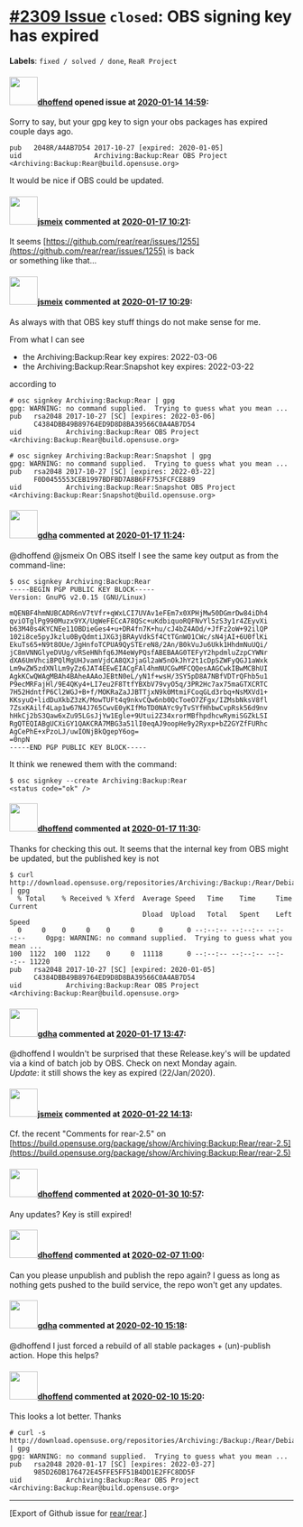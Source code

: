 [\#2309 Issue](https://github.com/rear/rear/issues/2309) `closed`: OBS signing key has expired
==============================================================================================

**Labels**: `fixed / solved / done`, `ReaR Project`

#### <img src="https://avatars.githubusercontent.com/u/466581?v=4" width="50">[dhoffend](https://github.com/dhoffend) opened issue at [2020-01-14 14:59](https://github.com/rear/rear/issues/2309):

Sorry to say, but your gpg key to sign your obs packages has expired
couple days ago.

    pub   2048R/A4AB7D54 2017-10-27 [expired: 2020-01-05]
    uid                  Archiving:Backup:Rear OBS Project <Archiving:Backup:Rear@build.opensuse.org>

It would be nice if OBS could be updated.

#### <img src="https://avatars.githubusercontent.com/u/1788608?u=925fc54e2ce01551392622446ece427f51e2f0ce&v=4" width="50">[jsmeix](https://github.com/jsmeix) commented at [2020-01-17 10:21](https://github.com/rear/rear/issues/2309#issuecomment-575565866):

It seems
[https://github.com/rear/rear/issues/1255](https://github.com/rear/rear/issues/1255)
is back  
or something like that...

#### <img src="https://avatars.githubusercontent.com/u/1788608?u=925fc54e2ce01551392622446ece427f51e2f0ce&v=4" width="50">[jsmeix](https://github.com/jsmeix) commented at [2020-01-17 10:29](https://github.com/rear/rear/issues/2309#issuecomment-575568736):

As always with that OBS key stuff things do not make sense for me.

From what I can see

-   the Archiving:Backup:Rear key expires: 2022-03-06
-   the Archiving:Backup:Rear:Snapshot key expires: 2022-03-22

according to

    # osc signkey Archiving:Backup:Rear | gpg
    gpg: WARNING: no command supplied.  Trying to guess what you mean ...
    pub   rsa2048 2017-10-27 [SC] [expires: 2022-03-06]
          C4384DBB49B89764ED9D8D8BA39566C0A4AB7D54
    uid           Archiving:Backup:Rear OBS Project <Archiving:Backup:Rear@build.opensuse.org>

    # osc signkey Archiving:Backup:Rear:Snapshot | gpg
    gpg: WARNING: no command supplied.  Trying to guess what you mean ...
    pub   rsa2048 2017-10-27 [SC] [expires: 2022-03-22]
          F0D0455553CEB1997BDFBD7A8B6FF753FCFCE889
    uid           Archiving:Backup:Rear:Snapshot OBS Project <Archiving:Backup:Rear:Snapshot@build.opensuse.org>

#### <img src="https://avatars.githubusercontent.com/u/888633?u=cdaeb31efcc0048d3619651aa18dd4b76e636b21&v=4" width="50">[gdha](https://github.com/gdha) commented at [2020-01-17 11:24](https://github.com/rear/rear/issues/2309#issuecomment-575588190):

@dhoffend @jsmeix On OBS itself I see the same key output as from the
command-line:

    $ osc signkey Archiving:Backup:Rear
    -----BEGIN PGP PUBLIC KEY BLOCK-----
    Version: GnuPG v2.0.15 (GNU/Linux)

    mQENBF4hmNUBCADR6nV7tVfr+qWxLCI7UVAv1eFEm7x0XPHjMw50DGmrDw84iDh4
    qviOTglPg990Muzx9YX/UqWeFECcA78QSc+uKdbiquoRQFNvYl5zS3y1r4ZEyvXi
    b63M40s4KYCNEe11OBDieGes4+u+DR4fn7K+hu/cJ4bZ4AOd/+JfFz2oW+92ilQP
    102i8ce5pyJkzlu0ByQdmtiJXG3jBRAyVdkSf4CtTGnWO1CWc/sN4jAI+6U0flKi
    EkuTs65+N9t8OUe/JgHnfoTCPUA9QySTEreN8/2An/B0kVuJu6Ukk1HhdmNuUQi/
    jC8mVNNGlyeDVUg/vRSeHNhfq6JM4eWyPQsfABEBAAG0TEFyY2hpdmluZzpCYWNr
    dXA6UmVhciBPQlMgUHJvamVjdCA8QXJjaGl2aW5nOkJhY2t1cDpSZWFyQGJ1aWxk
    Lm9wZW5zdXNlLm9yZz6JAT4EEwEIACgFAl4hmNUCGwMFCQQesAAGCwkIBwMCBhUI
    AgkKCwQWAgMBAh4BAheAAAoJEBtN0eL/yN1f+wsH/3SY5pD8A7NBfVDTrQFhb5u1
    P9ecMRFajHl/9E4QKy4+LI7eu2F8TtfYBXbV79vyO5q/3PR2Hc7ax75maGTXCRTC
    7H52HdntfP6Cl2WGJ+B+f/MOKRaZaJJBTTjxN9k0MtmiFCoqGLd3rbq+NsMXVd1+
    KKsyuQ+lidDuXkbZ3zK/MowTUFt4q9nkvCQw6nb0QcToeO7ZFgx/IZMsbNksV8fl
    7ZsxKAilf4Lap1w67N4J765CwvE0yKIfMoTD0NAYc9yTvSYfHhbwCvpRsk56d9nv
    hHkCj2bS3Qaw6xZu95LGsJjYw1Egle+9Utui2Z34xrorMBfhpdhcwRymiSGZkLSI
    RgQTEQIABgUCXiGY1QAKCRA7MBG3a51lI0eqAJ9oopHe9y2Ryxp+bZ2GYZfFURhc
    AgCePhE+xPzoLJ/uwIONjBkQgepY6og=
    =0npN
    -----END PGP PUBLIC KEY BLOCK-----

It think we renewed them with the command:

    $ osc signkey --create Archiving:Backup:Rear
    <status code="ok" />

#### <img src="https://avatars.githubusercontent.com/u/466581?v=4" width="50">[dhoffend](https://github.com/dhoffend) commented at [2020-01-17 11:30](https://github.com/rear/rear/issues/2309#issuecomment-575589992):

Thanks for checking this out. It seems that the internal key from OBS
might be updated, but the published key is not

    $ curl http://download.opensuse.org/repositories/Archiving:/Backup:/Rear/Debian_9.0/Release.key  | gpg
      % Total    % Received % Xferd  Average Speed   Time    Time     Time  Current
                                     Dload  Upload   Total   Spent    Left  Speed
      0     0    0     0    0     0      0      0 --:--:-- --:--:-- --:--:--     0gpg: WARNING: no command supplied.  Trying to guess what you mean ...
    100  1122  100  1122    0     0  11118      0 --:--:-- --:--:-- --:--:-- 11220
    pub   rsa2048 2017-10-27 [SC] [expired: 2020-01-05]
          C4384DBB49B89764ED9D8D8BA39566C0A4AB7D54
    uid           Archiving:Backup:Rear OBS Project <Archiving:Backup:Rear@build.opensuse.org>

#### <img src="https://avatars.githubusercontent.com/u/888633?u=cdaeb31efcc0048d3619651aa18dd4b76e636b21&v=4" width="50">[gdha](https://github.com/gdha) commented at [2020-01-17 13:47](https://github.com/rear/rear/issues/2309#issuecomment-575632418):

@dhoffend I wouldn't be surprised that these Release.key's will be
updated via a kind of batch job by OBS. Check on next Monday again.  
*Update*: it still shows the key as expired (22/Jan/2020).

#### <img src="https://avatars.githubusercontent.com/u/1788608?u=925fc54e2ce01551392622446ece427f51e2f0ce&v=4" width="50">[jsmeix](https://github.com/jsmeix) commented at [2020-01-22 14:13](https://github.com/rear/rear/issues/2309#issuecomment-577200085):

Cf. the recent "Comments for rear-2.5" on  
[https://build.opensuse.org/package/show/Archiving:Backup:Rear/rear-2.5](https://build.opensuse.org/package/show/Archiving:Backup:Rear/rear-2.5)

#### <img src="https://avatars.githubusercontent.com/u/466581?v=4" width="50">[dhoffend](https://github.com/dhoffend) commented at [2020-01-30 10:57](https://github.com/rear/rear/issues/2309#issuecomment-580199129):

Any updates? Key is still expired!

#### <img src="https://avatars.githubusercontent.com/u/466581?v=4" width="50">[dhoffend](https://github.com/dhoffend) commented at [2020-02-07 11:00](https://github.com/rear/rear/issues/2309#issuecomment-583341263):

Can you please unpublish and publish the repo again? I guess as long as
nothing gets pushed to the build service, the repo won't get any
updates.

#### <img src="https://avatars.githubusercontent.com/u/888633?u=cdaeb31efcc0048d3619651aa18dd4b76e636b21&v=4" width="50">[gdha](https://github.com/gdha) commented at [2020-02-10 15:18](https://github.com/rear/rear/issues/2309#issuecomment-584173038):

@dhoffend I just forced a rebuild of all stable packages + (un)-publish
action. Hope this helps?

#### <img src="https://avatars.githubusercontent.com/u/466581?v=4" width="50">[dhoffend](https://github.com/dhoffend) commented at [2020-02-10 15:20](https://github.com/rear/rear/issues/2309#issuecomment-584174000):

This looks a lot better. Thanks

    # curl -s http://download.opensuse.org/repositories/Archiving:/Backup:/Rear/Debian_9.0/Release.key  | gpg
    gpg: WARNING: no command supplied.  Trying to guess what you mean ...
    pub   rsa2048 2020-01-17 [SC] [expires: 2022-03-27]
          985D26DB176472E45FFE5FF51B4DD1E2FFC8DD5F
    uid           Archiving:Backup:Rear OBS Project <Archiving:Backup:Rear@build.opensuse.org>

------------------------------------------------------------------------

\[Export of Github issue for
[rear/rear](https://github.com/rear/rear).\]
